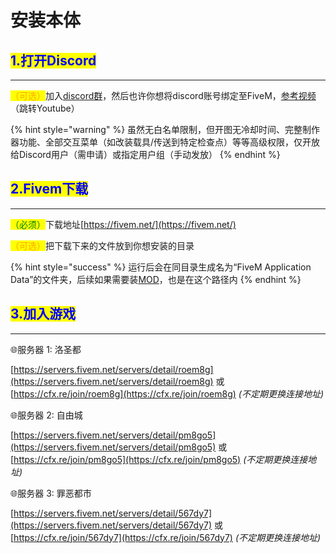 # 安装本体

## <mark style="color:blue;">**1.打开Discord**</mark> <a href="#h1-da-kai-discord" id="h1-da-kai-discord"></a>

***

<mark style="color:orange;">（可选）</mark>加入[discord群](https://discord.gg/zx6HbuuCCk)，然后也许你想将discord账号绑定至FiveM，[参考视频](https://www.youtube.com/watch?v=SWD2q0JKRCc)（跳转Youtube）

{% hint style="warning" %}
虽然无白名单限制，但开图无冷却时间、完整制作器功能、全部交互菜单（如改装载具/传送到特定检查点）等等高级权限，仅开放给Discord用户（需申请）或指定用户组（手动发放）
{% endhint %}

## <mark style="color:blue;">**2.Fivem下载**</mark> <a href="#h2fivem-xia-zai" id="h2fivem-xia-zai"></a>

***

<mark style="color:green;">（必须）</mark>下载地址[https://fivem.net/](https://fivem.net/)

<mark style="color:orange;">（可选）</mark>把下载下来的文件放到你想安装的目录

{% hint style="success" %}
运行后会在同目录生成名为“FiveM Application Data”的文件夹，后续如果需要装[MOD](page-2-mod.md#hua-zhi-mod)，也是在这个路径内
{% endhint %}

## <mark style="color:blue;">**3.加入游戏**</mark> <a href="#h4-jia-ru-you-xi" id="h4-jia-ru-you-xi"></a>

***

🌐服务器 1: 洛圣都

[https://servers.fivem.net/servers/detail/roem8g](https://servers.fivem.net/servers/detail/roem8g) 或 [https://cfx.re/join/roem8g](https://cfx.re/join/roem8g) _(不定期更换连接地址)_

🌐服务器 2: 自由城

[https://servers.fivem.net/servers/detail/pm8go5](https://servers.fivem.net/servers/detail/pm8go5) 或 [https://cfx.re/join/pm8go5](https://cfx.re/join/pm8go5) _(不定期更换连接地址)_

🌐服务器 3: 罪恶都市

[https://servers.fivem.net/servers/detail/567dy7](https://servers.fivem.net/servers/detail/567dy7) 或 [https://cfx.re/join/567dy7](https://cfx.re/join/567dy7) _(不定期更换连接地址)_
